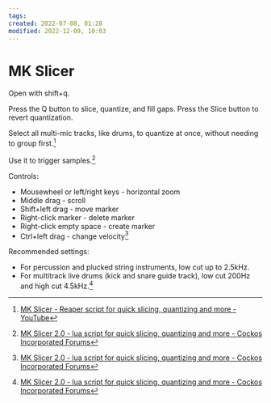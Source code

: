 ```yaml
---
tags: 
created: 2022-07-08, 01:28
modified: 2022-12-09, 10:03
---
```


# MK Slicer
Open with shift+q.

Press the Q button to slice, quantize, and fill gaps. Press the Slice button to revert quantization.

Select all multi-mic tracks, like drums, to quantize at once, without needing to group first.[^1]

Use it to trigger samples.[^2]

Controls:
- Mousewheel or left/right keys - horizontal zoom
- Middle drag - scroll
- Shift+left drag - move marker  
- Right-click marker - delete marker
- Right-click empty space - create marker
- Ctrl+left drag - change velocity[^2]

Recommended settings:
- For percussion and plucked string instruments, low cut up to 2.5kHz.
- For multitrack live drums (kick and snare guide track), low cut 200Hz and high cut 4.5kHz.[^2]

[^1]: [MK Slicer - Reaper script for quick slicing, quantizing and more - YouTube](https://www.youtube.com/watch?v=fdhSaO0a76Q)
[^2]: [MK Slicer 2.0 - lua script for quick slicing, quantizing and more - Cockos Incorporated Forums](https://forum.cockos.com/showthread.php?p=2255547)